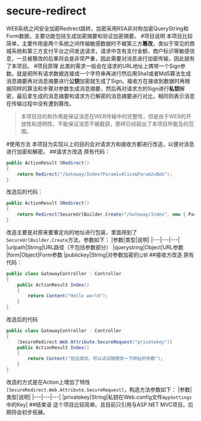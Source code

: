 # secure-redirect
WEB系统之间安全加密Redirect跳转，加密采用RSA非对称加密QueryString和Form数据，主要功能包括生成加密摘要和验证加密摘要。
#项目说明
本项目比较简单，主要作用是两个系统之间传输敏感数据时不被第三方**篡改**，类似于常见的商城系统和第三方支付平台之间发送请求，请求中含有支付金额、商户标识等敏感信息，一旦被篡改的后果将会是非常严重，因此需要对消息进行加密传输，因此就有了本项目。
#项目原理
此类的需求一般会在请求的URL地址上携带一个Sign参数。就是把所有请求数据连接成一个字符串再进行然后用Sha1或者Md5算法生成消息摘要再对消息摘要进行**公钥**加密就生成了Sign。接收方在接收到数据时再根据同样的算法和步骤对参数生成消息摘要，然后再对请求方的Sign进行**私钥**解密，最后拿生成的消息摘要和请求方已解密的消息摘要进行对比，相同则表示消息在传输过程中没有遭到篡改。

> 本项目目的和作用是保证消息在WEB传输中的完整性，但是由于WEB的开放性和透明性，不能保证消息不被截获，那样已经超出了本项目所能及的范围。

#使用方法
本项目为实现以上的目的会对请求方和接收方都进行改造，以便对消息进行加密和解密。
##请求方改造
原有代码：
```C#
public ActionResult SRedirect()
{
    return Redirect("/Gateway/Index?Param1=Alice&Param2=Bob");
}
```
改造后的代码：
```C#
public ActionResult SRedirect()
{
    return Redirect(SecureUrlBuilder.Create("/Gateway/Index", new { Param1 = "Alice", Param2 = "Bob" }, null, ConfigurationManager.AppSettings["publickey"]));
}
```
改造主要是对原来要重定向的地址进行包装，里面用到了`SecureUrlBuilder.Create`方法，参数如下：
|参数|类型|说明|
|---|---|---|
|urlpath|String|URL路径（不包括参数部分）
|querystring|Object|URL参数
|form|Object|Form参数
|publickey|String|对参数加密的`公钥`
##接收方改造
原有代码：
```C#
public class GatewayController : Controller
{
    public ActionResult Index()
    {
        return Content("Hello world");
    }
}
```
改造后的代码
```C#
public class GatewayController : Controller
{
    [SecureRedirect.Web.Attribute.SecureRequest("privatekey")]
    public ActionResult Index()
    {
        return Content("验证成功，可以试试随便改一下网址的参数");
    }
}
```
改造的方式是在Action上增加了特性`[SecureRedirect.Web.Attribute.SecureRequest]`，构造方法参数如下：
|参数|类型|说明|
|---|---|---|
|privatekey|String|私钥在Web.config文件`AppSettings`中的Key|
##结束语
这个项目比较简单。且目前只引用与ASP.NET MVC项目。后期将会初步拓展。
